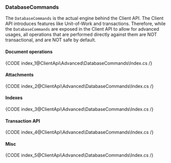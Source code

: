 ### DatabaseCommands

The `DatabaseCommands` is the actual engine behind the Client API. The Client API introduces features like Unit-of-Work and transactions. Therefore, while the `DatabaseCommands` are exposed in the Client API to allow for advanced usages, all operations that are performed directly against them are NOT transactional, and are NOT safe by default.

#### Document operations

{CODE index_1@ClientApi\Advanced\DatabaseCommands\Index.cs /}

#### Attachments

{CODE index_2@ClientApi\Advanced\DatabaseCommands\Index.cs /}
    
#### Indexes

{CODE index_3@ClientApi\Advanced\DatabaseCommands\Index.cs /}
    
#### Transaction API

{CODE index_4@ClientApi\Advanced\DatabaseCommands\Index.cs /}
    
#### Misc

{CODE index_5@ClientApi\Advanced\DatabaseCommands\Index.cs /}
